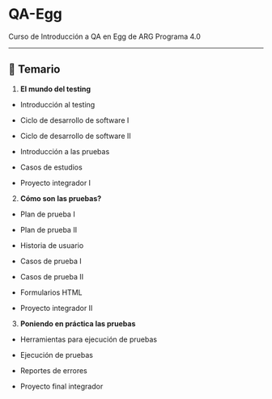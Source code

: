 # QA-Egg


Curso de Introducción a QA en Egg de ARG Programa 4.0

---

## :book: Temario

1. **El mundo del testing**

- Introducción al testing

- Ciclo de desarrollo de software I

- Ciclo de desarrollo de software II

- Introducción a las pruebas

- Casos de estudios

- Proyecto integrador I

2. **Cómo son las pruebas?**

- Plan de prueba I

- Plan de prueba II

- Historia de usuario

- Casos de prueba I

- Casos de prueba II

- Formularios HTML

- Proyecto integrador II

3. **Poniendo en práctica las pruebas**

- Herramientas para ejecución de pruebas

- Ejecución de pruebas

- Reportes de errores

- Proyecto final integrador
